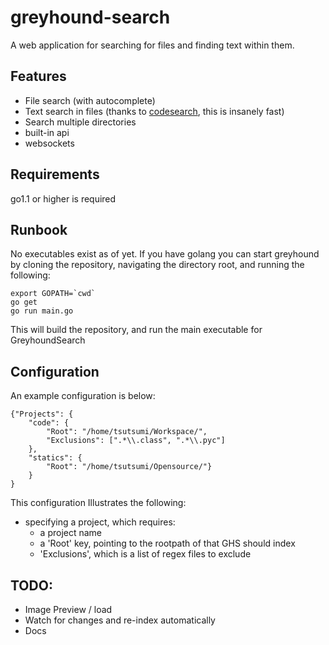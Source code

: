 greyhound-search
================

A web application for searching for files and finding text within them.

Features
--------

* File search (with autocomplete)
* Text search in files (thanks to [codesearch](https://code.google.com/p/codesearch/), this is insanely fast)
* Search multiple directories
* built-in api 
* websockets

Requirements
------------

go1.1 or higher is required


Runbook
-------

No executables exist as of yet. If you have golang you can start greyhound
by cloning the repository, navigating the directory root, and running
the following:

    export GOPATH=`cwd`
    go get
    go run main.go

This will build the repository, and run the main executable for GreyhoundSearch

Configuration
-------------
An example configuration is below:

    {"Projects": {
        "code": {
            "Root": "/home/tsutsumi/Workspace/",
            "Exclusions": [".*\\.class", ".*\\.pyc"]
        },
        "statics": {
            "Root": "/home/tsutsumi/Opensource/"}
        }
    }

This configuration Illustrates the following:

* specifying a project, which requires:
  * a project name
  * a 'Root' key, pointing to the rootpath of that GHS should index
  * 'Exclusions', which is a list of regex files to exclude

TODO:
-----

* Image Preview / load
* Watch for changes and re-index automatically
* Docs
